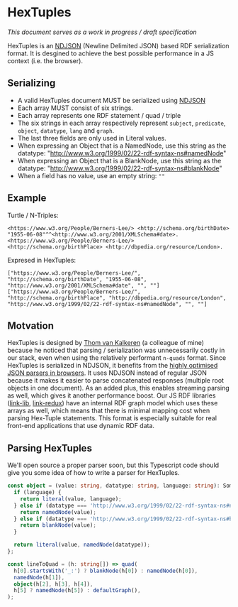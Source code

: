 # HexTuples

_This document serves as a work in progress / draft specification_

HexTuples is an [NDJSON](http://ndjson.org/) (Newline Delimited JSON) based RDF serialization format.
It is desgined to achieve the best possible performance in a JS context (i.e. the browser).


## Serializing

- A valid HexTuples document MUST be serialized using [NDJSON](http://ndjson.org/)
- Each array MUST consist of six strings.
- Each array represents one RDF statement / quad / triple
- The six strings in each array respectively represent  `subject`, `predicate`, `object`, `datatype`, `lang` and `graph`.
- The last three fields are only used in Literal values.
- When expressing an Object that is a NamedNode, use this string as the datatype: "http://www.w3.org/1999/02/22-rdf-syntax-ns#namedNode"
- When expressing an Object that is a BlankNode, use this string as the datatype: "http://www.w3.org/1999/02/22-rdf-syntax-ns#blankNode"
- When a field has no value, use an empty string: `""`

## Example

Turtle / N-Triples:

```n-triples
<https://www.w3.org/People/Berners-Lee/> <http://schema.org/birthDate> "1955-06-08"^^<http://www.w3.org/2001/XMLSchema#date>.
<https://www.w3.org/People/Berners-Lee/> <http://schema.org/birthPlace> <http://dbpedia.org/resource/London>.
```

Expresed in HexTuples:

```ndjson
["https://www.w3.org/People/Berners-Lee/", "http://schema.org/birthDate", "1955-06-08", "http://www.w3.org/2001/XMLSchema#date", "", ""]
["https://www.w3.org/People/Berners-Lee/", "http://schema.org/birthPlace", "http://dbpedia.org/resource/London", "http://www.w3.org/1999/02/22-rdf-syntax-ns#namedNode", "", ""]
```

## Motvation

HexTuples is designed by [Thom van Kalkeren](https://github.com/fletcher91/) (a colleague of mine) because he noticed that parsing / serialization was unnecessarily costly in our stack, even when using the relatively performant `n-quads` format.
Since HexTuples is serialized in NDJSON, it benefits from the [highly optimised JSON parsers in browsers](https://v8.dev/blog/cost-of-javascript-2019#json).
It uses NDJSON instead of regular JSON because it makes it easier to parse concatenated responses (multiple root objects in one document).
As an added plus, this enables streaming parsing as well, which gives it another performance boost.
Our JS RDF libraries ([link-lib](https://github.com/fletcher91/link-lib/), [link-redux](https://github.com/fletcher91/link-redux/)) have an internal RDF graph model which uses these arrays as well, which means that there is minimal mapping cost when parsing Hex-Tuple statements.
This format is especially suitable for real front-end applications that use dynamic RDF data.

## Parsing HexTuples

We'll open source a proper parser soon, but this Typescript code should give you some idea of how to write a parser for HexTuples.

```ts
const object = (value: string, datatype: string, language: string): SomeTerm => {
  if (language) {
    return literal(value, language);
  } else if (datatype === 'http://www.w3.org/1999/02/22-rdf-syntax-ns#namedNode') {
    return namedNode(value);
  } else if (datatype === 'http://www.w3.org/1999/02/22-rdf-syntax-ns#blankNode') {
    return blankNode(value);
  }

  return literal(value, namedNode(datatype));
};

const lineToQuad = (h: string[]) => quad(
  h[0].startsWith('_:') ? blankNode(h[0]) : namedNode(h[0]),
  namedNode(h[1]),
  object(h[2], h[3], h[4]),
  h[5] ? namedNode(h[5]) : defaultGraph(),
);
```
